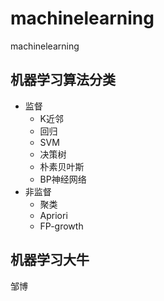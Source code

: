 # machinelearning
machinelearning

## 机器学习算法分类

+ 监督
    +    K近邻
    +    回归
    +    SVM
    +    决策树
    +    朴素贝叶斯
    +    BP神经网络
+ 非监督
    +    聚类
    +    Apriori
    +    FP-growth
## 机器学习大牛 

邹博
